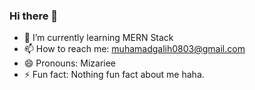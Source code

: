 ### Hi there 👋


- 🌱 I’m currently learning MERN Stack
- 📫 How to reach me: muhamadgalih0803@gmail.com
- 😄 Pronouns: Mizariee
- ⚡ Fun fact: Nothing fun fact about me haha.

